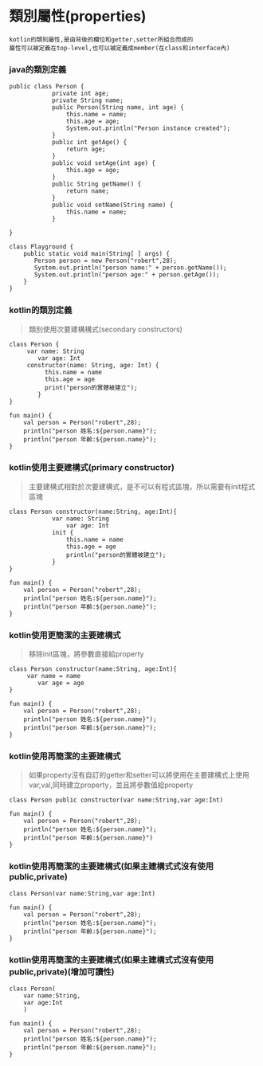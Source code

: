 # 類別屬性(properties)
```
kotlin的類別屬性,是由背後的欄位和getter,setter所組合而成的
屬性可以被定義在top-level,也可以被定義成member(在class和interface內)
```
### java的類別定義

	public class Person {
	            private int age;
	            private String name;
	            public Person(String name, int age) {
	                this.name = name;
	                this.age = age;
	                System.out.println("Person instance created");
	            }
	            public int getAge() {
	                return age;
	            }
	            public void setAge(int age) {
	                this.age = age;
	            }
	            public String getName() {
	                return name;
	            }
	            public void setName(String name) {
	                this.name = name;
	            } 
	    
	}
	
	class Playground {
	    public static void main(String[ ] args) {
	       Person person = new Person("robert",28);
	       System.out.println("person name:" + person.getName());
	       System.out.println("person age:" + person.getAge());
	    }
	}
	
### kotlin的類別定義
> 類別使用次要建構構式(secondary constructors)

	class Person {
	     var name: String
			var age: Int			    
	     constructor(name: String, age: Int) { 
	          this.name = name
	          this.age = age
	          print("person的實體被建立");
			} 
	}
	
	fun main() {
	    val person = Person("robert",28);
	    println("person 姓名:${person.name}");
	    println("person 年齡:${person.name}");
	}
	
### kotlin使用主要建構式(primary constructor)
>主要建構式相對於次要建構式，是不可以有程式區塊，所以需要有init程式區塊

	class Person constructor(name:String, age:Int){
	            var name: String
				    var age: Int
	            init {
	                this.name = name
	                this.age = age
	                println("person的實體被建立");
				} 
	}
	
	fun main() {
	    val person = Person("robert",28);
	    println("person 姓名:${person.name}");
	    println("person 年齡:${person.name}");
	}

### kotlin使用更簡潔的主要建構式
>移除init區塊，將參數直接給property

	class Person constructor(name:String, age:Int){
	     var name = name
			var age = age
	}
	
	fun main() {
	    val person = Person("robert",28);
	    println("person 姓名:${person.name}");
	    println("person 年齡:${person.name}");
	}

### kotlin使用再簡潔的主要建構式
> 如果property沒有自訂的getter和setter可以將使用在主要建構式上使用var,val,同時建立property，並且將參數值給property

	class Person public constructor(var name:String,var age:Int)
	
	fun main() {
	    val person = Person("robert",28);
	    println("person 姓名:${person.name}");
	    println("person 年齡:${person.name}")
	}

### kotlin使用再簡潔的主要建構式(如果主建構式式沒有使用public,private)
	class Person(var name:String,var age:Int)
	
	fun main() {
	    val person = Person("robert",28);
	    println("person 姓名:${person.name}");
	    println("person 年齡:${person.name}");
	}

### kotlin使用再簡潔的主要建構式(如果主建構式式沒有使用public,private)(增加可讀性)
	class Person(
	    var name:String,
	    var age:Int
	    )
	
	fun main() {
	    val person = Person("robert",28);
	    println("person 姓名:${person.name}");
	    println("person 年齡:${person.name}");
	}